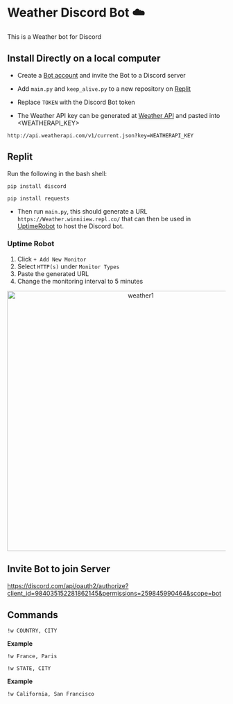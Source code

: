 # Weather Discord Bot ☁️
This is a Weather bot for Discord


## Install Directly on a local computer

- Create a [Bot account](https://discordpy.readthedocs.io/en/stable/discord.html) and invite the Bot to a Discord server

- Add `main.py` and `keep_alive.py` to a new repository on [Replit](https://replit.com/)

- Replace `TOKEN` with the Discord Bot token

- The Weather API key can be generated at [Weather API](https://www.weatherapi.com/) and pasted into <WEATHERAPI_KEY>

`http://api.weatherapi.com/v1/current.json?key=WEATHERAPI_KEY`

## Replit

Run the following in the bash shell:

`pip install discord`

`pip install requests`

- Then run `main.py`, this should generate a URL `https://Weather.winniiew.repl.co/` that can then be used in [UptimeRobot](https://uptimerobot.com/) to host the Discord bot.

### Uptime Robot
1. Click `+ Add New Monitor`
2. Select `HTTP(s)` under `Monitor Types`
3. Paste the generated URL
4. Change the monitoring interval to 5 minutes

<p align="center">
<img width="600" alt="weather1" src="https://user-images.githubusercontent.com/86391366/172726371-ea576e58-081e-4443-9953-ec14bfd0a102.png">
<p>

## Invite Bot to join Server
https://discord.com/api/oauth2/authorize?client_id=984035152281862145&permissions=259845990464&scope=bot
  
## Commands

`!w COUNTRY, CITY`
 
 **Example**
  
`!w France, Paris`

`!w STATE, CITY`
 
**Example**
  
`!w California, San Francisco`
